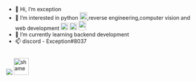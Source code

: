- 👋 Hi, I’m exception
- 👀 I’m interested in python <img src = "https://upload.wikimedia.org/wikipedia/commons/thumb/c/c3/Python-logo-notext.svg/1200px-Python-logo-notext.svg.png" size = 20 height = 20>,reverse engineering,computer vision and web development <img src = "https://cdn-icons-png.flaticon.com/512/732/732212.png" width = 20 height = 20 title = "html"> <img src = "https://upload.wikimedia.org/wikipedia/commons/thumb/9/99/Unofficial_JavaScript_logo_2.svg/2048px-Unofficial_JavaScript_logo_2.svg.png" height = 20 width = 20 title = "js"> <img src = "https://upload.wikimedia.org/wikipedia/commons/thumb/d/d5/CSS3_logo_and_wordmark.svg/1200px-CSS3_logo_and_wordmark.svg.png" height = 25 width = 20 title = "css">
- 🌱 I’m currently learning backend development
- 📫 discord - Exception#8037
<br>
<img src = "https://discord.c99.nl/widget/theme-1/944436371555242054.png](https://discord.c99.nl/widget/theme-2/944436371555242054.png">
<img src = "https://cdn.discordapp.com/emojis/980742479546572850.webp?size=96&quality=lossless" height = 45 width = 40 title = "shame">
<!---
xw8-568/xw8-568 is a ✨ special ✨ repository because its `README.md` (this file) appears on your GitHub profile.
You can click the Preview link to take a look at your changes.
--->
